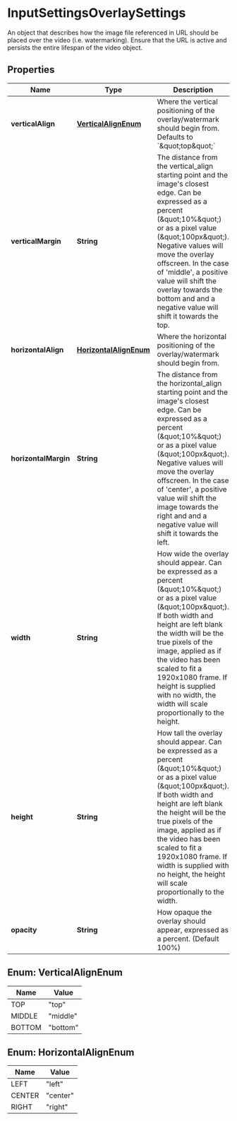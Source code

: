 

# InputSettingsOverlaySettings

An object that describes how the image file referenced in URL should be placed over the video (i.e. watermarking). Ensure that the URL is active and persists the entire lifespan of the video object.
## Properties

Name | Type | Description | Notes
------------ | ------------- | ------------- | -------------
**verticalAlign** | [**VerticalAlignEnum**](#VerticalAlignEnum) | Where the vertical positioning of the overlay/watermark should begin from. Defaults to &#x60;\&quot;top\&quot;&#x60; |  [optional]
**verticalMargin** | **String** | The distance from the vertical_align starting point and the image&#39;s closest edge. Can be expressed as a percent (\&quot;10%\&quot;) or as a pixel value (\&quot;100px\&quot;). Negative values will move the overlay offscreen. In the case of &#39;middle&#39;, a positive value will shift the overlay towards the bottom and and a negative value will shift it towards the top. |  [optional]
**horizontalAlign** | [**HorizontalAlignEnum**](#HorizontalAlignEnum) | Where the horizontal positioning of the overlay/watermark should begin from. |  [optional]
**horizontalMargin** | **String** | The distance from the horizontal_align starting point and the image&#39;s closest edge. Can be expressed as a percent (\&quot;10%\&quot;) or as a pixel value (\&quot;100px\&quot;). Negative values will move the overlay offscreen. In the case of &#39;center&#39;, a positive value will shift the image towards the right and and a negative value will shift it towards the left. |  [optional]
**width** | **String** | How wide the overlay should appear. Can be expressed as a percent (\&quot;10%\&quot;) or as a pixel value (\&quot;100px\&quot;). If both width and height are left blank the width will be the true pixels of the image, applied as if the video has been scaled to fit a 1920x1080 frame. If height is supplied with no width, the width will scale proportionally to the height. |  [optional]
**height** | **String** | How tall the overlay should appear. Can be expressed as a percent (\&quot;10%\&quot;) or as a pixel value (\&quot;100px\&quot;). If both width and height are left blank the height will be the true pixels of the image, applied as if the video has been scaled to fit a 1920x1080 frame. If width is supplied with no height, the height will scale proportionally to the width. |  [optional]
**opacity** | **String** | How opaque the overlay should appear, expressed as a percent. (Default 100%) |  [optional]



## Enum: VerticalAlignEnum

Name | Value
---- | -----
TOP | &quot;top&quot;
MIDDLE | &quot;middle&quot;
BOTTOM | &quot;bottom&quot;



## Enum: HorizontalAlignEnum

Name | Value
---- | -----
LEFT | &quot;left&quot;
CENTER | &quot;center&quot;
RIGHT | &quot;right&quot;



